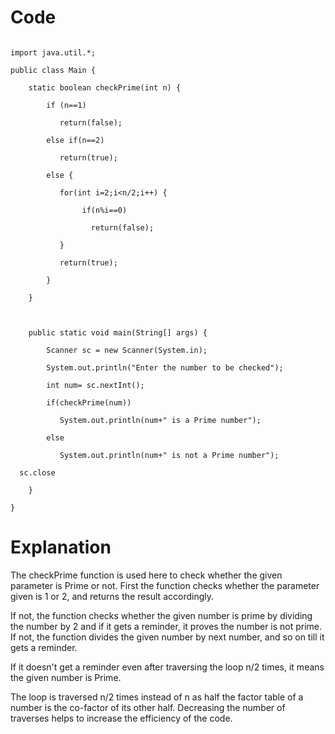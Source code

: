 # Code

```

import java.util.*;

public class Main {

    static boolean checkPrime(int n) {

        if (n==1)

           return(false);

        else if(n==2)

           return(true);

        else {

           for(int i=2;i<n/2;i++) { 

                if(n%i==0)

                  return(false);

           }

           return(true);

        }   

    }

    

    public static void main(String[] args) {

        Scanner sc = new Scanner(System.in);

        System.out.println("Enter the number to be checked");

        int num= sc.nextInt();

        if(checkPrime(num))

           System.out.println(num+" is a Prime number");

        else

           System.out.println(num+" is not a Prime number");

  sc.close

    }

}

```

# Explanation

The checkPrime function is used here to check whether the given parameter is Prime or not. First the function checks whether the parameter given is 1 or 2, and returns the result accordingly. 

If not, the function checks whether the given number is prime by dividing the number by 2 and if it gets a reminder, it proves the number is not prime. If not, the function divides the given number by next number, and so on till it gets a reminder. 

If it doesn't get a reminder even after traversing the loop n/2 times, it means the given number is Prime.

The loop is traversed n/2 times instead of n as half the factor table of a number is the co-factor of its other half. Decreasing the number of traverses helps to increase the efficiency of the code.
